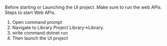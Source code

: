 Before starting or Launching the UI project .Make sure to run the web APis.
Steps to start Web APis.

1. Open command prompt
2. Navigate to Library Project Library->Library.
3. write command dotnet run
4. Then launch the UI project
